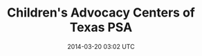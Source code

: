 ---
title: Children's Advocacy Centers of Texas PSA
image_url: /img/project-previews/childrens-advocacy-center.png
vimeo_id: 77643110
date: 2014-03-20 03:02 UTC
label: Non-Profit
type: video
---
